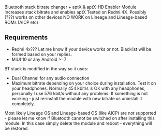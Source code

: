 Bluetooth stack bitrate changer + aptX & aptX-HD Enabler Module
Increases stack bitrate and enables aptX
Tested on Redmi 4X. Possibly (???) works on other devices
NO WORK on Lineage and Lineage-based ROMs (AICP etc) 

## Requirements ##
- Redmi 4x??? Let me know if your device works or not. Blacklist will be formed based on your replies.
- MIUI 10 or any Android >=7

BT stack is modified in the way so it uses:
- Dual Channel for any audio connection
- Maximum bitrate depending on your choice during installation. Test it on your headphones. Normally 454 kbit/s is OK with any headphones, personally I use 576 kbit/s without any problems. If something is not working - just re-install the module with new bitrate os uninstall it completely.

Most likely Lineage OS and Lineage-based OS (like AICP) are not supported - please let me know if Bluetooth cannot be switched on after installing this module. In this case simply delete the module and reboot - everything will be restored.

